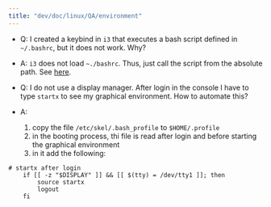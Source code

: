 ```yaml
---
title: "dev/doc/linux/QA/environment"
---
```


* Q: I created a keybind in `i3` that executes a bash script defined in `~/.bashrc`, but it does not work. Why?
* A: `i3` does not load `~./bashrc`. Thus, just call the script from the absolute path. See [here](https://stackoverflow.com/questions/50968451/bash-script-works-in-terminal-emulator-but-not-as-i3-keybind).

* Q: I do not use a display manager. After login in the console I have to type `startx` to see my graphical environment. How to automate this?
* A: 
    1. copy the file `/etc/skel/.bash_profile` to `$HOME/.profile`
    2. in the booting process, thi file is read after login and before starting the graphical environment
    3. in it add the following:
```
# startx after login
    if [[ -z "$DISPLAY" ]] && [[ $(tty) = /dev/tty1 ]]; then
        source startx
        logout
    fi
``` 
